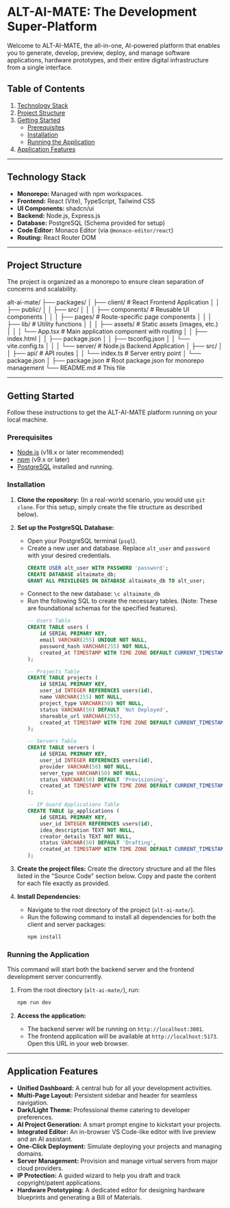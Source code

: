 # ALT-AI-MATE: The Development Super-Platform

Welcome to ALT-AI-MATE, the all-in-one, AI-powered platform that enables you to generate, develop, preview, deploy, and manage software applications, hardware prototypes, and their entire digital infrastructure from a single interface.

## Table of Contents

1.  [Technology Stack](#technology-stack)
2.  [Project Structure](#project-structure)
3.  [Getting Started](#getting-started)
    * [Prerequisites](#prerequisites)
    * [Installation](#installation)
    * [Running the Application](#running-the-application)
4.  [Application Features](#application-features)

---

## Technology Stack

-   **Monorepo:** Managed with npm workspaces.
-   **Frontend:** React (Vite), TypeScript, Tailwind CSS
-   **UI Components:** shadcn/ui
-   **Backend:** Node.js, Express.js
-   **Database:** PostgreSQL (Schema provided for setup)
-   **Code Editor:** Monaco Editor (via `@monaco-editor/react`)
-   **Routing:** React Router DOM

---

## Project Structure

The project is organized as a monorepo to ensure clean separation of concerns and scalability.

alt-ai-mate/
├── packages/
│   ├── client/         # React Frontend Application
│   │   ├── public/
│   │   ├── src/
│   │   │   ├── components/ # Reusable UI components
│   │   │   ├── pages/      # Route-specific page components
│   │   │   ├── lib/        # Utility functions
│   │   │   ├── assets/     # Static assets (images, etc.)
│   │   │   └── App.tsx     # Main application component with routing
│   │   ├── index.html
│   │   ├── package.json
│   │   ├── tsconfig.json
│   │   └── vite.config.ts
│   │
│   └── server/         # Node.js Backend Application
│       ├── src/
│       │   ├── api/      # API routes
│       │   └── index.ts  # Server entry point
│       └── package.json
│
├── package.json        # Root package.json for monorepo management
└── README.md           # This file


---

## Getting Started

Follow these instructions to get the ALT-AI-MATE platform running on your local machine.

### Prerequisites

-   [Node.js](https://nodejs.org/) (v18.x or later recommended)
-   [npm](https://www.npmjs.com/) (v9.x or later)
-   [PostgreSQL](https://www.postgresql.org/download/) installed and running.

### Installation

1.  **Clone the repository:**
    (In a real-world scenario, you would use `git clone`. For this setup, simply create the file structure as described below).

2.  **Set up the PostgreSQL Database:**
    * Open your PostgreSQL terminal (`psql`).
    * Create a new user and database. Replace `alt_user` and `password` with your desired credentials.
        ```sql
        CREATE USER alt_user WITH PASSWORD 'password';
        CREATE DATABASE altaimate_db;
        GRANT ALL PRIVILEGES ON DATABASE altaimate_db TO alt_user;
        ```
    * Connect to the new database: `\c altaimate_db`
    * Run the following SQL to create the necessary tables. (Note: These are foundational schemas for the specified features).
        ```sql
        -- Users Table
        CREATE TABLE users (
            id SERIAL PRIMARY KEY,
            email VARCHAR(255) UNIQUE NOT NULL,
            password_hash VARCHAR(255) NOT NULL,
            created_at TIMESTAMP WITH TIME ZONE DEFAULT CURRENT_TIMESTAMP
        );

        -- Projects Table
        CREATE TABLE projects (
            id SERIAL PRIMARY KEY,
            user_id INTEGER REFERENCES users(id),
            name VARCHAR(255) NOT NULL,
            project_type VARCHAR(50) NOT NULL,
            status VARCHAR(50) DEFAULT 'Not Deployed',
            shareable_url VARCHAR(255),
            created_at TIMESTAMP WITH TIME ZONE DEFAULT CURRENT_TIMESTAMP
        );

        -- Servers Table
        CREATE TABLE servers (
            id SERIAL PRIMARY KEY,
            user_id INTEGER REFERENCES users(id),
            provider VARCHAR(50) NOT NULL,
            server_type VARCHAR(50) NOT NULL,
            status VARCHAR(50) DEFAULT 'Provisioning',
            created_at TIMESTAMP WITH TIME ZONE DEFAULT CURRENT_TIMESTAMP
        );

        -- IP Guard Applications Table
        CREATE TABLE ip_applications (
            id SERIAL PRIMARY KEY,
            user_id INTEGER REFERENCES users(id),
            idea_description TEXT NOT NULL,
            creator_details TEXT NOT NULL,
            status VARCHAR(50) DEFAULT 'Drafting',
            created_at TIMESTAMP WITH TIME ZONE DEFAULT CURRENT_TIMESTAMP
        );
        ```

3.  **Create the project files:**
    Create the directory structure and all the files listed in the "Source Code" section below. Copy and paste the content for each file exactly as provided.

4.  **Install Dependencies:**
    * Navigate to the root directory of the project (`alt-ai-mate/`).
    * Run the following command to install all dependencies for both the client and server packages:
        ```bash
        npm install
        ```

### Running the Application

This command will start both the backend server and the frontend development server concurrently.

1.  From the root directory (`alt-ai-mate/`), run:
    ```bash
    npm run dev
    ```

2.  **Access the application:**
    * The backend server will be running on `http://localhost:3001`.
    * The frontend application will be available at `http://localhost:5173`. Open this URL in your web browser.

---

## Application Features

-   **Unified Dashboard:** A central hub for all your development activities.
-   **Multi-Page Layout:** Persistent sidebar and header for seamless navigation.
-   **Dark/Light Theme:** Professional theme catering to developer preferences.
-   **AI Project Generation:** A smart prompt engine to kickstart your projects.
-   **Integrated Editor:** An in-browser VS Code-like editor with live preview and an AI assistant.
-   **One-Click Deployment:** Simulate deploying your projects and managing domains.
-   **Server Management:** Provision and manage virtual servers from major cloud providers.
-   **IP Protection:** A guided wizard to help you draft and track copyright/patent applications.
-   **Hardware Prototyping:** A dedicated editor for designing hardware blueprints and generating a Bill of Materials.